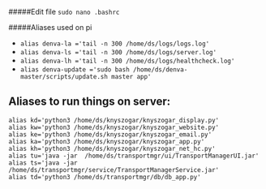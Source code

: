 #####Edit file
`sudo nano .bashrc`

#####Aliases used on pi
* `alias denva-la ='tail -n 300 /home/ds/logs/logs.log'`
* `alias denva-ls ='tail -n 300 /home/ds/logs/server.log'`
* `alias denva-lh ='tail -n 300 /home/ds/logs/healthcheck.log'`
* `alias denva-update ='sudo bash /home/ds/denva-master/scripts/update.sh master app'`

## Aliases to run things on server:
```
alias kd='python3 /home/ds/knyszogar/knyszogar_display.py'
alias kw='python3 /home/ds/knyszogar/knyszogar_website.py'
alias ke='python3 /home/ds/knyszogar/knyszogar_email.py'
alias ka='python3 /home/ds/knyszogar/knyszogar_app.py'
alias kh='python3 /home/ds/knyszogar/knyszogar_net_hc.py'
alias tu='java -jar  /home/ds/transportmgr/ui/TransportManagerUI.jar'
alias ts='java -jar /home/ds/transportmgr/service/TransportManagerService.jar'
alias td='python3 /home/ds/transportmgr/db/db_app.py'
```
